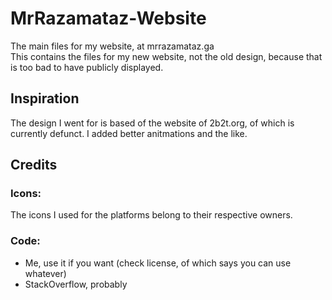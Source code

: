 # MrRazamataz-Website
The main files for my website, at mrrazamataz.ga  
This contains the files for my new website, not the old design, because that is too bad to have publicly displayed.

## Inspiration

The design I went for is based of the website of 2b2t.org, of which is currently defunct. I added better anitmations and the like.

## Credits
### Icons:  
The icons I used for the platforms belong to their respective owners.

### Code:
* Me, use it if you want (check license, of which says you can use whatever)
* StackOverflow, probably